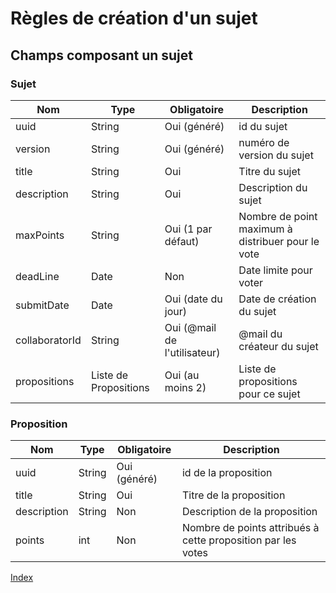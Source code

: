 # Règles de création d'un sujet

## Champs composant un sujet

### Sujet

|     Nom         |      Type           |  Obligatoire                     | Description                        |
| --------------- |---------------------|----------------------------------|----------------------------------- |
| uuid            |     String          | Oui (généré)                     | id du sujet                        |
| version         |     String          | Oui (généré)                     | numéro de version du sujet         |
| title           |     String          |      Oui                         | Titre du sujet                     |
| description     |     String          |      Oui                         | Description du sujet               |
| maxPoints       |     String          |      Oui (1 par défaut)          | Nombre de point maximum à distribuer pour le vote|
| deadLine        |     Date            |      Non                         | Date limite pour voter             |
| submitDate      |     Date            |      Oui (date du jour)          | Date de création du sujet          |
| collaboratorId |     String          |      Oui (@mail de l'utilisateur)| @mail du créateur du sujet         |
| propositions    |Liste de Propositions|      Oui (au moins 2)            | Liste de propositions pour ce sujet|

### Proposition

|     Nom         |      Type           |  Obligatoire                     | Description                       |
|-----------------|---------------------|----------------------------------|-----------------------------------|
| uuid            |     String          | Oui (généré)                     | id de la proposition              |
| title           |     String          |      Oui                         | Titre de la proposition           |
| description     |     String          |      Non                         | Description de la proposition     |
| points          |     int             |      Non                         | Nombre de points attribués à cette proposition par les votes|      


[Index](00_INDEX.md)
